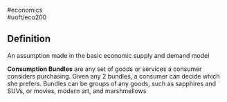 #economics  
#uoft/eco200

## Definition
An assumption made in the basic economic supply and demand model

**Consumption Bundles** are any set of goods or services a consumer considers purchasing.  Given any 2 bundles, a consumer can decide which she prefers. Bundles can be groups of any goods, such as sapphires and SUVs, or movies, modern art, and marshmellows